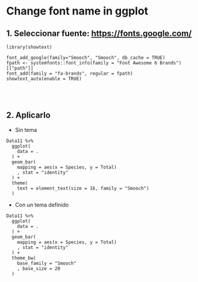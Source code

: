 # Change font name in ggplot


## 1. Seleccionar fuente: https://fonts.google.com/

```
library(showtext)
```


```
font_add_google(family="Smooch", "Smooch", db_cache = TRUE)
fpath <- systemfonts::font_info(family = "Font Awesome 6 Brands")[["path"]]
font_add(family = "fa-brands", regular = fpath)
showtext_auto(enable = TRUE)
```


<br />
<br />

## 2. Aplicarlo

- Sin tema


```
Data11 %>% 
  ggplot(
    data = .
  ) + 
  geom_bar(
    mapping = aes(x = Species, y = Total)
    , stat = "identity"
  ) + 
  theme(
    text = element_text(size = 16, family = "Smooch")
  )
```


- Con un tema definido
```
Data11 %>% 
  ggplot(
    data = .
  ) + 
  geom_bar(
    mapping = aes(x = Species, y = Total)
    , stat = "identity"
  ) + 
  theme_bw(
    base_family = "Smooch"
    , base_size = 20
  )
```


